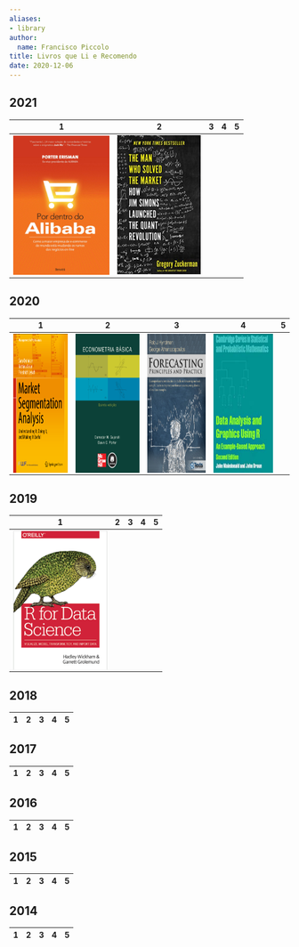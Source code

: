 ```yaml
---
aliases:
- library
author:
  name: Francisco Piccolo
title: Livros que Li e Recomendo
date: 2020-12-06
---
```


## 2021

|  1  |  2  |  3  |  4  |  5  |
|-----|-----|-----|-----|-----|
|<img src=./library_images/2021_por_dentro_do_alibaba.png style="float: left; widh: 150px; height: 250px" />|<img src=./library_images/the_man_who_solved_the_market.png style="width: 150px; height: 250px" />||||

## 2020

|  1  |  2  |  3  |  4  |  5  |
|-----|-----|-----|-----|-----|
|<img src=./library_images/market_segmentation_analysis.png style="float: left; widh: 150px; height: 250px" />|<img src=./library_images/basic_econometrics_gujarati.png style="float: left; widh: 150px; height: 250px" />|<img src=./library_images/forecasting_principles_and_practices.png style="float: left; widh: 150px; height: 250px" />|<img src=./library_images/data_analysis_and_graphics_using_R.png style="float: left; widh: 150px; height: 250px" />|

## 2019

|  1  |  2  |  3  |  4  |  5  |
|-----|-----|-----|-----|-----|
|<img src=./library_images/r_for_data_science.png style="float: left; widh: 150px; height: 250px" />|

## 2018

|  1  |  2  |  3  |  4  |  5  |
|-----|-----|-----|-----|-----|

## 2017

|  1  |  2  |  3  |  4  |  5  |
|-----|-----|-----|-----|-----|

## 2016

|  1  |  2  |  3  |  4  |  5  |
|-----|-----|-----|-----|-----|

## 2015

|  1  |  2  |  3  |  4  |  5  |
|-----|-----|-----|-----|-----|

## 2014

|  1  |  2  |  3  |  4  |  5  |
|-----|-----|-----|-----|-----|
